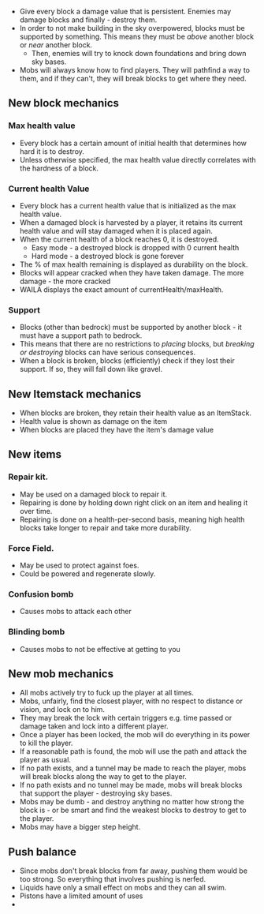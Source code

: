 - Give every block a damage value that is persistent. Enemies may damage blocks and finally - destroy them.
- In order to not make building in the sky overpowered, blocks must be supported by something. 
   This means they must be *above* another block or *near* another block.
  - Then, enemies will try to knock down foundations and bring down sky bases. 
- Mobs will always know how to find players. They will pathfind a way to them, and if they can't, they will break blocks to get where they need. 


## New block mechanics
  ### Max health value
  - Every block has a certain amount of initial health that determines how hard it is to destroy. 
  - Unless otherwise specified, the max health value directly correlates with the hardness of a block.
  ### Current health Value
  - Every block has a current health value that is initialized as the max health value. 
  - When a damaged block is harvested by a player, it retains its current health value and will stay damaged when it is placed again.
  - When the current health of a block reaches 0, it is destroyed. 
    - Easy mode - a destroyed block is dropped with 0 current health
    - Hard mode - a destroyed block is gone forever
  - The % of max health remaining is displayed as durability on the block. 
  - Blocks will appear cracked when they have taken damage. The more damage - the more cracked
  - WAILA displays the exact amount of currentHealth/maxHealth. 
  ### Support 
  - Blocks (other than bedrock) must be supported by another block - it must have a support path to bedrock. 
  - This means that there are no restrictions to *placing* blocks, but *breaking or destroying* blocks can have serious consequences. 
  - When a block is broken, blocks (efficiently) check if they lost their support. If so, they will fall down like gravel. 

## New Itemstack mechanics
- When blocks are broken, they retain their health value as an ItemStack.
- Health value is shown as damage on the item
- When blocks are placed they have the item's damage value

## New items
  ### Repair kit.
  - May be used on a damaged block to repair it.
  - Repairing is done by holding down right click on an item and healing it over time.
  - Repairing is done on a health-per-second basis, meaning high health blocks take longer to repair and take more durability. 
  ### Force Field.
  - May be used to protect against foes.
  - Could be powered and regenerate slowly. 
  ### Confusion bomb
  - Causes mobs to attack each other
  ### Blinding bomb
  - Causes mobs to not be effective at getting to you

## New mob mechanics
  - All mobs actively try to fuck up the player at all times. 
  - Mobs, unfairly, find the closest player, with no respect to distance or vision, and lock on to him. 
  - They may break the lock with certain triggers e.g. time passed or damage taken and lock into a different player. 
  - Once a player has been locked, the mob will do everything in its power to kill the player. 
  - If a reasonable path is found, the mob will use the path and attack the player as usual.
  - If no path exists, and a tunnel may be made to reach the player, mobs will break blocks along the way to get to the player. 
  - If no path exists and no tunnel may be made, mobs will break blocks that support the player - destroying sky bases. 
  - Mobs may be dumb - and destroy anything no matter how strong the block is - or be smart and find the weakest blocks to destroy to get to the player. 
  - Mobs may have a bigger step height. 

## Push balance
- Since mobs don't break blocks from far away, pushing them would be too strong. So everything that involves pushing is nerfed.
- Liquids have only a small effect on mobs and they can all swim.
- Pistons have a limited amount of uses 
- 